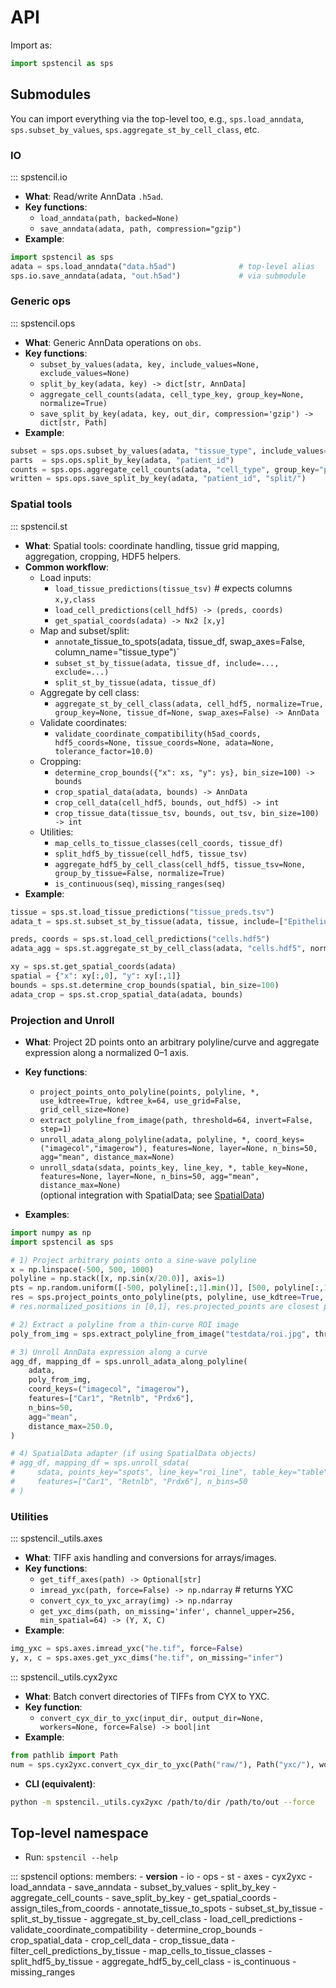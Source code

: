 # API

Import as:

```python
import spstencil as sps
```

## Submodules

You can import everything via the top-level too, e.g., `sps.load_anndata`, `sps.subset_by_values`, `sps.aggregate_st_by_cell_class`, etc.

### IO

::: spstencil.io

- **What**: Read/write AnnData `.h5ad`.
- **Key functions**:
  - `load_anndata(path, backed=None)`
  - `save_anndata(adata, path, compression="gzip")`
- **Example**:
```python
import spstencil as sps
adata = sps.load_anndata("data.h5ad")              # top-level alias
sps.io.save_anndata(adata, "out.h5ad")             # via submodule
```

### Generic ops

::: spstencil.ops

- **What**: Generic AnnData operations on `obs`.
- **Key functions**:
  - `subset_by_values(adata, key, include_values=None, exclude_values=None)`
  - `split_by_key(adata, key) -> dict[str, AnnData]`
  - `aggregate_cell_counts(adata, cell_type_key, group_key=None, normalize=True)`
  - `save_split_by_key(adata, key, out_dir, compression='gzip') -> dict[str, Path]`
- **Example**:
```python
subset = sps.ops.subset_by_values(adata, "tissue_type", include_values=["Epithelium"])
parts  = sps.ops.split_by_key(adata, "patient_id")
counts = sps.ops.aggregate_cell_counts(adata, "cell_type", group_key="patient_id")
written = sps.ops.save_split_by_key(adata, "patient_id", "split/")
```

### Spatial tools

::: spstencil.st

- **What**: Spatial tools: coordinate handling, tissue grid mapping, aggregation, cropping, HDF5 helpers.
- **Common workflow**:
  - Load inputs:
    - `load_tissue_predictions(tissue_tsv)`  # expects columns `x,y,class`
    - `load_cell_predictions(cell_hdf5) -> (preds, coords)`
    - `get_spatial_coords(adata) -> Nx2 [x,y]`
  - Map and subset/split:
    - `annota`te_tissue_to_spots(adata, tissue_df, swap_axes=False, column_name="tissue_type")`
    - `subset_st_by_tissue(adata, tissue_df, include=..., exclude=...)`
    - `split_st_by_tissue(adata, tissue_df)`
  - Aggregate by cell class:
    - `aggregate_st_by_cell_class(adata, cell_hdf5, normalize=True, group_key=None, tissue_df=None, swap_axes=False) -> AnnData`
  - Validate coordinates:
    - `validate_coordinate_compatibility(h5ad_coords, hdf5_coords=None, tissue_coords=None, adata=None, tolerance_factor=10.0)`
  - Cropping:
    - `determine_crop_bounds({"x": xs, "y": ys}, bin_size=100) -> bounds`
    - `crop_spatial_data(adata, bounds) -> AnnData`
    - `crop_cell_data(cell_hdf5, bounds, out_hdf5) -> int`
    - `crop_tissue_data(tissue_tsv, bounds, out_tsv, bin_size=100) -> int`
  - Utilities:
    - `map_cells_to_tissue_classes(cell_coords, tissue_df)`
    - `split_hdf5_by_tissue(cell_hdf5, tissue_tsv)`
    - `aggregate_hdf5_by_cell_class(cell_hdf5, tissue_tsv=None, group_by_tissue=False, normalize=True)`
    - `is_continuous(seq)`, `missing_ranges(seq)`
- **Example**:
```python
tissue = sps.st.load_tissue_predictions("tissue_preds.tsv")
adata_t = sps.st.subset_st_by_tissue(adata, tissue, include=["Epithelium"])

preds, coords = sps.st.load_cell_predictions("cells.hdf5")
adata_agg = sps.st.aggregate_st_by_cell_class(adata, "cells.hdf5", normalize=True)

xy = sps.st.get_spatial_coords(adata)
spatial = {"x": xy[:,0], "y": xy[:,1]}
bounds = sps.st.determine_crop_bounds(spatial, bin_size=100)
adata_crop = sps.st.crop_spatial_data(adata, bounds)
```

### Projection and Unroll

- **What**: Project 2D points onto an arbitrary polyline/curve and aggregate expression along a normalized 0–1 axis.
- **Key functions**:
  - `project_points_onto_polyline(points, polyline, *, use_kdtree=True, kdtree_k=64, use_grid=False, grid_cell_size=None)`
  - `extract_polyline_from_image(path, threshold=64, invert=False, step=1)`
  - `unroll_adata_along_polyline(adata, polyline, *, coord_keys=("imagecol","imagerow"), features=None, layer=None, n_bins=50, agg="mean", distance_max=None)`
  - `unroll_sdata(sdata, points_key, line_key, *, table_key=None, features=None, layer=None, n_bins=50, agg="mean", distance_max=None)`  
    (optional integration with SpatialData; see [SpatialData](https://github.com/scverse/spatialdata))

- **Examples**:
```python
import numpy as np
import spstencil as sps

# 1) Project arbitrary points onto a sine-wave polyline
x = np.linspace(-500, 500, 1000)
polyline = np.stack([x, np.sin(x/20.0)], axis=1)
pts = np.random.uniform([-500, polyline[:,1].min()], [500, polyline[:,1].max()], size=(2000, 2))
res = sps.project_points_onto_polyline(pts, polyline, use_kdtree=True, kdtree_k=64)
# res.normalized_positions in [0,1], res.projected_points are closest points on the polyline

# 2) Extract a polyline from a thin-curve ROI image
poly_from_img = sps.extract_polyline_from_image("testdata/roi.jpg", threshold=64, step=5)

# 3) Unroll AnnData expression along a curve
agg_df, mapping_df = sps.unroll_adata_along_polyline(
    adata,
    poly_from_img,
    coord_keys=("imagecol", "imagerow"),
    features=["Car1", "Retnlb", "Prdx6"],
    n_bins=50,
    agg="mean",
    distance_max=250.0,
)

# 4) SpatialData adapter (if using SpatialData objects)
# agg_df, mapping_df = sps.unroll_sdata(
#     sdata, points_key="spots", line_key="roi_line", table_key="table",
#     features=["Car1", "Retnlb", "Prdx6"], n_bins=50
# )
```

### Utilities

::: spstencil._utils.axes

- **What**: TIFF axis handling and conversions for arrays/images.
- **Key functions**:
  - `get_tiff_axes(path) -> Optional[str]`
  - `imread_yxc(path, force=False) -> np.ndarray`  # returns YXC
  - `convert_cyx_to_yxc_array(img) -> np.ndarray`
  - `get_yxc_dims(path, on_missing='infer', channel_upper=256, min_spatial=64) -> (Y, X, C)`
- **Example**:
```python
img_yxc = sps.axes.imread_yxc("he.tif", force=False)
y, x, c = sps.axes.get_yxc_dims("he.tif", on_missing="infer")
```

::: spstencil._utils.cyx2yxc

- **What**: Batch convert directories of TIFFs from CYX to YXC.
- **Key function**:
  - `convert_cyx_dir_to_yxc(input_dir, output_dir=None, workers=None, force=False) -> bool|int`
- **Example**:
```python
from pathlib import Path
num = sps.cyx2yxc.convert_cyx_dir_to_yxc(Path("raw/"), Path("yxc/"), workers=8, force=False)
```
- **CLI (equivalent)**:
```bash
python -m spstencil._utils.cyx2yxc /path/to/dir /path/to/out --force
```

## Top-level namespace

- Run: `spstencil --help`

::: spstencil
    options:
      members:
        - __version__
        - io
        - ops
        - st
        - axes
        - cyx2yxc
        - load_anndata
        - save_anndata
        - subset_by_values
        - split_by_key
        - aggregate_cell_counts
        - save_split_by_key
        - get_spatial_coords
        - assign_tiles_from_coords
        - annotate_tissue_to_spots
        - subset_st_by_tissue
        - split_st_by_tissue
        - aggregate_st_by_cell_class
        - load_cell_predictions
        - validate_coordinate_compatibility
        - determine_crop_bounds
        - crop_spatial_data
        - crop_cell_data
        - crop_tissue_data
        - filter_cell_predictions_by_tissue
        - map_cells_to_tissue_classes
        - split_hdf5_by_tissue
        - aggregate_hdf5_by_cell_class
        - is_continuous
        - missing_ranges
